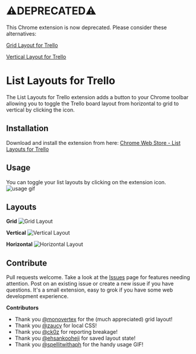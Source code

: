 ⚠️DEPRECATED⚠️
============

This Chrome extension is now deprecated. Please consider these alternatives:

[Grid Layout for Trello](https://userstyles.org/styles/271254/grid-layout-for-trello)

[Vertical Layout for Trello](https://userstyles.org/styles/271256/vertical-layout-for-trello)

List Layouts for Trello
=======================

The List Layouts for Trello extension adds a button to your Chrome toolbar allowing you to toggle the Trello board layout from horizontal to grid to vertical by clicking the icon.

Installation
------------

Download and install the extension from here: [Chrome Web Store - List Layouts for Trello](https://chrome.google.com/webstore/detail/list-layouts-for-trello/aldklnbenbdgfgfbflalmlddkkndgnlc)

Usage
-----
You can toggle your list layouts by clicking on the extension icon.
![usage gif](https://raw.githubusercontent.com/spellitwithaph/layout-trello/i26/screenshots/list_layouts_for_trello.gif)

Layouts
-------
**Grid**
![Grid Layout](https://raw.githubusercontent.com/natalieperna/layout-trello/master/screenshots/grid.png)

**Vertical**
![Vertical Layout](https://raw.githubusercontent.com/natalieperna/layout-trello/master/screenshots/vertical.png)

**Horizontal**
![Horizontal Layout](https://raw.githubusercontent.com/natalieperna/layout-trello/master/screenshots/horizontal.png)


Contribute
----------
Pull requests welcome. Take a look at the [Issues](https://github.com/natalieperna/layout-trello/issues) page for features needing attention. Post on an existing issue or create a new issue if you have questions. It's a small extension, easy to grok if you have some web development experience.

**Contributors**
* Thank you [@monovertex](https://github.com/natalieperna/layout-trello/pull/7) for the (much appreciated) grid layout!
* Thank you [@zaucy](https://github.com/natalieperna/layout-trello/pull/7) for local CSS!
* Thank you [@ck0z](https://github.com/natalieperna/layout-trello/pull/8) for reporting breakage!
* Thank you [@ehsankooheji](https://github.com/natalieperna/layout-trello/pull/11) for saved layout state!
* Thank you [@spellitwithaph](https://github.com/natalieperna/layout-trello/pull/27) for the handy usage GIF!
